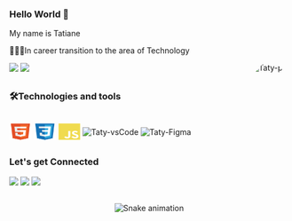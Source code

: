 ### Hello World 👋 

 My name is Tatiane
 
 👩🏻‍💻In career transition to the area of ​​Technology
 
   <div>
   <img src="https://cdn.picrew.me/shareImg/org/202302/338224_K0WeMsnv.png" style="border-radius: 50%" align="right" alt="Taty-pic" height="100">
  </div>

 <img height="100em" src="https://github-readme-stats.vercel.app/api?username=tatyrodrigueees&show_icons=true&theme=radical"/> <img height="100em" src="https://github-readme-stats.vercel.app/api/top-langs/?username=tatyrodrigueees&layout=compact&theme=radical"/>
 
 ##
   
  ### 🛠Technologies and tools
   
  <div style="display: inline_block"><br>
  <img align="center" alt="Taty-HTML" height="30" width="40" src="https://raw.githubusercontent.com/devicons/devicon/master/icons/html5/html5-original.svg">
  <img align="center" alt="Taty-CSS" height="30" width="40" src="https://raw.githubusercontent.com/devicons/devicon/master/icons/css3/css3-original.svg">
  <img align="center" alt="Taty-Js" height="30" width="40" src="https://raw.githubusercontent.com/devicons/devicon/master/icons/javascript/javascript-plain.svg">
  <img align="center" alt="Taty-vsCode" height="30" width="40" src="https://cdn.jsdelivr.net/gh/devicons/devicon/icons/vscode/vscode-original.svg" />
  <img align="center" alt="Taty-Figma" height="30" width="40" src="https://cdn.jsdelivr.net/gh/devicons/devicon/icons/figma/figma-original.svg" />
          
  
  ##
  
  ### Let's get Connected 
  
  <div>
  <a href = "mailto:tatymrodrigueees"><img src="https://img.shields.io/badge/-Gmail-%23333?style=for-the-badge&logo=gmail&logoColor=white" target="_blank"></a>
  <a href="https://www.linkedin.com/in/tatiane-rodriguees-0897a5259/" target="_blank"><img src="https://img.shields.io/badge/-LinkedIn-%230077B5?style=for-the-badge&logo=linkedin&logoColor=white" target="_blank"></a>
  <a href="https://instagram.com/tatyrodrigueees" target="_blank"><img src="https://img.shields.io/badge/Instagram-E4405F?style=for-the-badge&logo=instagram&logoColor=white" target="_blank"></a>


##
<div align="center">

  ![Snake animation](https://github.com/danielbped/danielbped/blob/output/github-contribution-grid-snake.svg)
